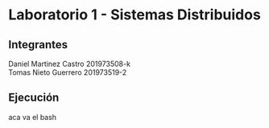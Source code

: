 # Laboratorio 1 - Sistemas Distribuidos

## Integrantes
Daniel Martinez Castro 201973508-k  
Tomas Nieto Guerrero 201973519-2  

## Ejecución
aca va el bash
